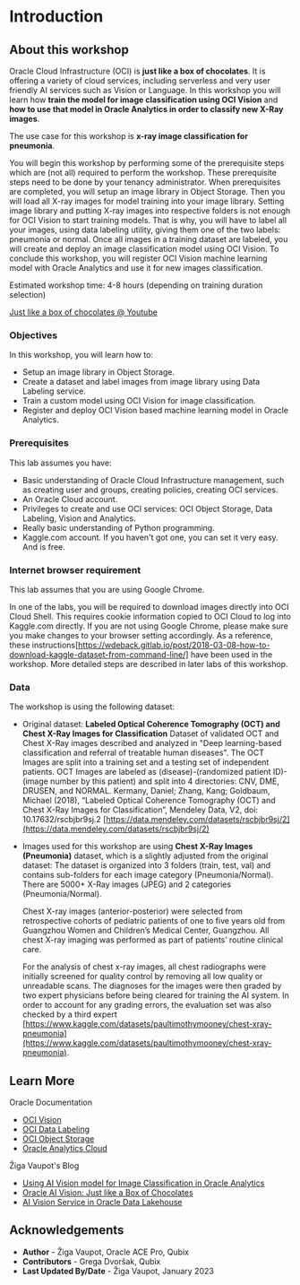 # Introduction

## About this workshop

Oracle Cloud Infrastructure (OCI) is **just like a box of chocolates**. It is offering a variety of cloud services, including serverless and very user friendly AI services such as  Vision or Language. In this workshop you will learn how **train the model for image classification using OCI Vision** and **how to use that model in Oracle Analytics in order to classify new X-Ray images**.

The use case for this workshop is **x-ray image classification for pneumonia**.

You will begin this workshop by performing some of the prerequisite steps which are (not all) required to perform the workshop. These prerequisite steps need to be done by your tenancy administrator. When prerequisites are completed, you will setup an image library in Object Storage. Then you will load all X-ray images for model training into your image library. Setting image library and putting X-ray images into respective folders is not enough for OCI Vision to start training models. That is why, you will have to label all your images, using data labeling utility, giving them one of the two labels: pneumonia or normal. Once all images in a training dataset are labeled, you will create and deploy an image classification model using OCI Vision. To conclude this workshop, you will register OCI Vision machine learning model with Oracle Analytics and use it for new images classification.

Estimated workshop time: 4-8 hours (depending on training duration selection)

[Just like a box of chocolates @ Youtube](youtube:vIn7ujfadx4)

### Objectives

In this workshop, you will learn how to:

* Setup an image library in Object Storage.
* Create a dataset and label images from image library using Data Labeling service.
* Train a custom model using OCI Vision for image classification.
* Register and deploy OCI Vision based machine learning model in Oracle Analytics.

### Prerequisites

This lab assumes you have:

* Basic understanding of Oracle Cloud Infrastructure management, such as creating user and groups, creating policies, creating OCI services.
* An Oracle Cloud account.
* Privileges to create and use OCI services: OCI Object Storage, Data Labeling, Vision and Analytics.
* Really basic understanding of Python programming.
* Kaggle.com account. If you haven't got one, you can set it very easy. And is free.

### Internet browser requirement

This lab assumes that you are using Google Chrome. 

In one of the labs, you will be required to download images directly into OCI Cloud Shell. This requires cookie information copied to OCI Cloud to log into Kaggle.com directly. If you are not using Google Chrome, please make sure you make changes to your browser setting accordingly. As a reference, these instructions[https://wdeback.gitlab.io/post/2018-03-08-how-to-download-kaggle-dataset-from-command-line/] have been used in the workshop. More detailed steps are described in later labs of this workshop.

### Data

The workshop is using the following dataset:

* Original dataset: **Labeled Optical Coherence Tomography (OCT) and Chest X-Ray Images for Classification**
    Dataset of validated OCT and Chest X-Ray images  described and analyzed in "Deep learning-based classification and referral of treatable human diseases". The OCT Images are split into a training set and a testing set of independent patients. OCT Images are labeled as (disease)-(randomized patient ID)-(image number by this patient) and split into 4 directories: CNV, DME, DRUSEN, and NORMAL.
    Kermany, Daniel; Zhang, Kang; Goldbaum, Michael (2018), “Labeled Optical Coherence Tomography (OCT) and Chest X-Ray Images for Classification”, Mendeley Data, V2, doi: 10.17632/rscbjbr9sj.2 [https://data.mendeley.com/datasets/rscbjbr9sj/2](https://data.mendeley.com/datasets/rscbjbr9sj/2)

* Images used for this workshop are using **Chest X-Ray Images (Pneumonia)** dataset, which is a slightly adjusted from the original dataset:
    The dataset is organized into 3 folders (train, test, val) and contains sub-folders for each image category (Pneumonia/Normal). There are 5000+ X-Ray images (JPEG) and 2 categories (Pneumonia/Normal).

    Chest X-ray images (anterior-posterior) were selected from retrospective cohorts of pediatric patients of one to five years old from Guangzhou Women and Children’s Medical Center, Guangzhou. All chest X-ray imaging was performed as part of patients’ routine clinical care.

    For the analysis of chest x-ray images, all chest radiographs were initially screened for quality control by removing all low quality or unreadable scans. The diagnoses for the images were then graded by two expert physicians before being cleared for training the AI system. In order to account for any grading errors, the evaluation set was also checked by a third expert [https://www.kaggle.com/datasets/paultimothymooney/chest-xray-pneumonia](https://www.kaggle.com/datasets/paultimothymooney/chest-xray-pneumonia).

## Learn More

Oracle Documentation

* [OCI Vision](https://docs.oracle.com/en-us/iaas/vision/vision/using/home.htm)
* [OCI Data Labeling](https://docs.oracle.com/en-us/iaas/data-labeling/data-labeling/using/home.htm)
* [OCI Object Storage](https://docs.oracle.com/en-us/iaas/Content/Object/home.htm)
* [Oracle Analytics Cloud](https://docs.oracle.com/en-us/iaas/analytics-cloud/index.html)

Žiga Vaupot's Blog

* [Using AI Vision model for Image Classification in Oracle Analytics](https://zigavaupot.blogspot.com/2022/09/using-ai-vision-model-for-image.html)
* [Oracle AI Vision: Just like a Box of Chocolates](https://zigavaupot.blogspot.com/2022/08/oracle-ai-vision-just-like-box-of.html)
* [AI Vision Service in Oracle Data Lakehouse](https://zigavaupot.blogspot.com/2022/05/vision-ai-service-at-oracle-data.html)

## Acknowledgements
* **Author** - Žiga Vaupot, Oracle ACE Pro, Qubix
* **Contributors** -  Grega Dvoršak, Qubix
* **Last Updated By/Date** - Žiga Vaupot, January 2023